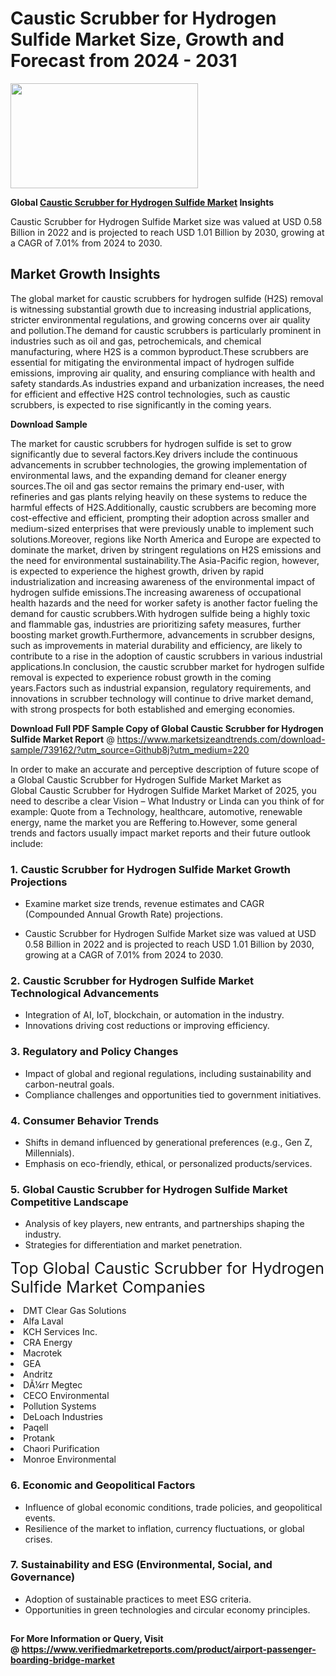 <H1>Caustic Scrubber for Hydrogen Sulfide Market Size, Growth and Forecast from 2024 - 2031</H1><img class="aligncenter size-medium wp-image-584254" src="https://thirdeyenews.in/wp-content/uploads/2024/09/Global-Market-Research-300x168.jpeg" alt="" width="300" height="168" /><p><strong>Global&nbsp;<a href="https://www.marketsizeandtrends.com/download-sample/739162/?utm_source=Github8j?utm_medium=220">Caustic Scrubber for Hydrogen Sulfide Market</a> Insights</strong></p><p>Caustic Scrubber for Hydrogen Sulfide Market size was valued at USD 0.58 Billion in 2022 and is projected to reach USD 1.01 Billion by 2030, growing at a CAGR of 7.01% from 2024 to 2030.</p><p><h2>Market Growth Insights</h2> <p>The global market for caustic scrubbers for hydrogen sulfide (H2S) removal is witnessing substantial growth due to increasing industrial applications, stricter environmental regulations, and growing concerns over air quality and pollution.The demand for caustic scrubbers is particularly prominent in industries such as oil and gas, petrochemicals, and chemical manufacturing, where H2S is a common byproduct.These scrubbers are essential for mitigating the environmental impact of hydrogen sulfide emissions, improving air quality, and ensuring compliance with health and safety standards.As industries expand and urbanization increases, the need for efficient and effective H2S control technologies, such as caustic scrubbers, is expected to rise significantly in the coming years.</p> <p><strong>Download Sample</strong></p> <p>The market for caustic scrubbers for hydrogen sulfide is set to grow significantly due to several factors.Key drivers include the continuous advancements in scrubber technologies, the growing implementation of environmental laws, and the expanding demand for cleaner energy sources.The oil and gas sector remains the primary end-user, with refineries and gas plants relying heavily on these systems to reduce the harmful effects of H2S.Additionally, caustic scrubbers are becoming more cost-effective and efficient, prompting their adoption across smaller and medium-sized enterprises that were previously unable to implement such solutions.Moreover, regions like North America and Europe are expected to dominate the market, driven by stringent regulations on H2S emissions and the need for environmental sustainability.The Asia-Pacific region, however, is expected to experience the highest growth, driven by rapid industrialization and increasing awareness of the environmental impact of hydrogen sulfide emissions.The increasing awareness of occupational health hazards and the need for worker safety is another factor fueling the demand for caustic scrubbers.With hydrogen sulfide being a highly toxic and flammable gas, industries are prioritizing safety measures, further boosting market growth.Furthermore, advancements in scrubber designs, such as improvements in material durability and efficiency, are likely to contribute to a rise in the adoption of caustic scrubbers in various industrial applications.In conclusion, the caustic scrubber market for hydrogen sulfide removal is expected to experience robust growth in the coming years.Factors such as industrial expansion, regulatory requirements, and innovations in scrubber technology will continue to drive market demand, with strong prospects for both established and emerging economies.<p><span class=""><strong>Download Full PDF Sample Copy of Global Caustic Scrubber for Hydrogen Sulfide Market Report</strong> @ <a href="https://www.marketsizeandtrends.com/download-sample/739162/?utm_source=Github8j?utm_medium=220" target="_blank">https://www.marketsizeandtrends.com/download-sample/739162/?utm_source=Github8j?utm_medium=220</a></span></p><p>In order to make an accurate and perceptive description of future scope of a Global&nbsp;Caustic Scrubber for Hydrogen Sulfide Market Market as Global&nbsp;Caustic Scrubber for Hydrogen Sulfide Market Market of 2025, you need to describe a clear Vision &ndash; What Industry or Linda can you think of for example: Quote from a Technology, healthcare, automotive, renewable energy, name the market you are Reffering to.However, some general trends and factors usually impact market reports and their future outlook include:</p><h3>1.&nbsp;<strong>Caustic Scrubber for Hydrogen Sulfide Market Growth Projections</strong></h3><ul><li>Examine market size trends, revenue estimates and CAGR (Compounded Annual Growth Rate) projections.</li><li><p>Caustic Scrubber for Hydrogen Sulfide Market size was valued at USD 0.58 Billion in 2022 and is projected to reach USD 1.01 Billion by 2030, growing at a CAGR of 7.01% from 2024 to 2030.</p></li></ul><h3>2.&nbsp;<strong>Caustic Scrubber for Hydrogen Sulfide Market Technological Advancements</strong></h3><ul><li>Integration of AI, IoT, blockchain, or automation in the industry.</li><li>Innovations driving cost reductions or improving efficiency.</li></ul><h3>3.&nbsp;<strong>Regulatory and Policy Changes</strong></h3><ul><li>Impact of global and regional regulations, including sustainability and carbon-neutral goals.</li><li>Compliance challenges and opportunities tied to government initiatives.</li></ul><h3>4.&nbsp;<strong>Consumer Behavior Trends</strong></h3><ul><li>Shifts in demand influenced by generational preferences (e.g., Gen Z, Millennials).</li><li>Emphasis on eco-friendly, ethical, or personalized products/services.</li></ul><h3>5.&nbsp;<strong>Global Caustic Scrubber for Hydrogen Sulfide Market Competitive Landscape</strong></h3><ul><li>Analysis of key players, new entrants, and partnerships shaping the industry.</li><li>Strategies for differentiation and market penetration.</li></ul><p data-pm-slice="1 1 []"><span style="color: inherit; font-family: inherit; font-size: 25px;">Top Global Caustic Scrubber for Hydrogen Sulfide Market Companies</span></p><div class="" data-test-id=""><p><li>DMT Clear Gas Solutions</li><li> Alfa Laval</li><li> KCH Services Inc.</li><li> CRA Energy</li><li> Macrotek</li><li> GEA</li><li> Andritz</li><li> DÃ¼rr Megtec</li><li> CECO Environmental</li><li> Pollution Systems</li><li> DeLoach Industries</li><li> Paqell</li><li> Protank</li><li> Chaori Purification</li><li> Monroe Environmental</li></p></div><h3>6.&nbsp;<strong>Economic and Geopolitical Factors</strong></h3><ul><li>Influence of global economic conditions, trade policies, and geopolitical events.</li><li>Resilience of the market to inflation, currency fluctuations, or global crises.</li></ul><h3>7.&nbsp;<strong>Sustainability and ESG (Environmental, Social, and Governance)</strong></h3><ul><li>Adoption of sustainable practices to meet ESG criteria.</li><li>Opportunities in green technologies and circular economy principles.</li></ul><h2><strong style="font-size: 14px;">For More Information or Query, Visit @&nbsp;</strong><a style="background-color: #ffffff; font-size: 14px;" href="https://www.marketsizeandtrends.com/report/caustic-scrubber-for-hydrogen-sulfide-market/" target="_blank">https://www.verifiedmarketreports.com/product/airport-passenger-boarding-bridge-market</a></h2>